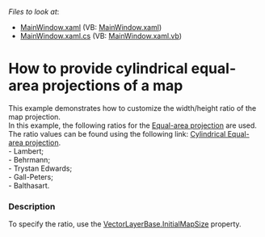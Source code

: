 <!-- default file list -->
*Files to look at*:

* [MainWindow.xaml](./CS/AvoidMapDistortion/MainWindow.xaml) (VB: [MainWindow.xaml](./VB/AvoidMapDistortion/MainWindow.xaml))
* [MainWindow.xaml.cs](./CS/AvoidMapDistortion/MainWindow.xaml.cs) (VB: [MainWindow.xaml.vb](./VB/AvoidMapDistortion/MainWindow.xaml.vb))
<!-- default file list end -->
# How to provide cylindrical equal-area projections of a map


<p>This example demonstrates how to customize the width/height ratio of the map projection. <br />In this example, the following ratios for the <a href="https://documentation.devexpress.com/#WPF/clsDevExpressXpfMapEqualAreaProjectiontopic">Equal-area projection</a> are used. The ratio values can be found using the following link: <a href="http://en.wikipedia.org/wiki/Cylindrical_equal-area_projection#Description">Cylindrical Equal-area projection</a>.<br />- Lambert;<br />- Behrmann;<br />- Trystan Edwards;<br />- Gall-Peters;<br />- Balthasart.</p>


<h3>Description</h3>

To specify the ratio, use the&nbsp;<a href="https://documentation.devexpress.com/#wpf/DevExpressXpfMapVectorLayerBase_InitialMapSizetopic">VectorLayerBase.InitialMapSize</a>&nbsp;property.

<br/>


